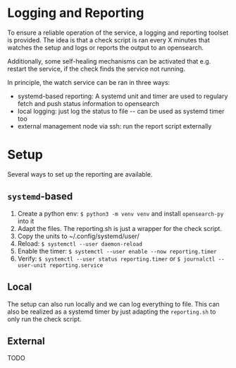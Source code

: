 # Logging and Reporting
To ensure a reliable operation of the service, a logging and reporting toolset is provided.
The idea is that a check script is ran every X minutes that watches the setup and logs or reports the output to an opensearch.

Additionally, some self-healing mechanisms can be activated that e.g. restart the service, if the check finds the service not running.

In principle, the watch service can be ran in three ways:
- systemd-based reporting: A systemd unit and timer are used to regulary fetch and push status information to opensearch
- local logging: just log the status to file -- can be used as systemd timer too
- external management node via ssh: run the report script externally

# Setup
Several ways to set up the reporting are available.

## `systemd`-based
1) Create a python env: `$ python3 -m venv venv` and install `opensearch-py` into it
2) Adapt the files. The reporting.sh is just a wrapper for the check script.
3) Copy the units to ~/.config/systemd/user/
4) Reload: `$ systemctl --user daemon-reload`
5) Enable the timer: `$ systemctl --user enable --now reporting.timer`
6) Verify: `$ systemctl --user status reporting.timer` or `$ journalctl --user-unit reporting.service`

## Local
The setup can also run locally and we can log everything to file.
This can also be realized as a systemd timer by just adapting the `reporting.sh` to only run the check script.

## External
TODO
